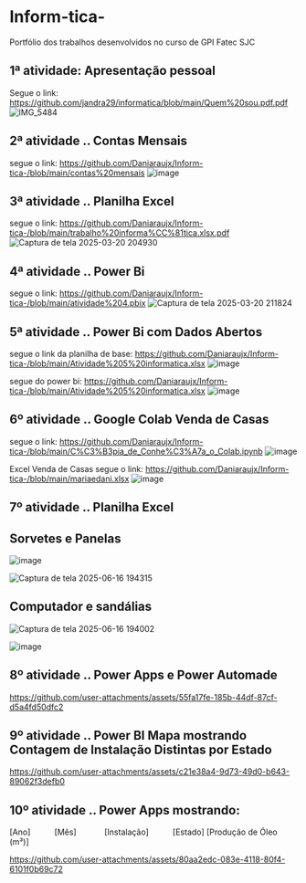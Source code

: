 # Inform-tica-
Portfólio dos trabalhos desenvolvidos no curso de GPI Fatec SJC
## 1ª atividade: Apresentação pessoal
Segue o link: https://github.com/jandra29/informatica/blob/main/Quem%20sou.pdf.pdf
![IMG_5484](https://github.com/user-attachments/assets/6a6bb6fb-f58d-40b1-adcc-8af46ac8c495)
## 2ª atividade .. Contas Mensais
segue o link: https://github.com/Daniaraujx/Inform-tica-/blob/main/contas%20mensais
![image](https://github.com/user-attachments/assets/7e825a83-5d58-4f89-9d92-99a624ef05ff)
## 3ª atividade .. Planilha Excel 
segue o link: https://github.com/Daniaraujx/Inform-tica-/blob/main/trabalho%20informa%CC%81tica.xlsx.pdf
![Captura de tela 2025-03-20 204930](https://github.com/user-attachments/assets/9e4189ab-bbdc-4573-a5d9-82481b34bf9a)
## 4ª atividade .. Power Bi 
segue o link: https://github.com/Daniaraujx/Inform-tica-/blob/main/atividade%204.pbix
![Captura de tela 2025-03-20 211824](https://github.com/user-attachments/assets/ab1b68f1-7c0c-4bb3-997c-ab7f2435cbbc)
## 5ª atividade .. Power Bi com Dados Abertos
segue o link da planilha de base: https://github.com/Daniaraujx/Inform-tica-/blob/main/Atividade%205%20informatica.xlsx
![image](https://github.com/user-attachments/assets/6f8b2d95-50be-4a21-a91d-a06ca7d57260)

segue do power bi: https://github.com/Daniaraujx/Inform-tica-/blob/main/Atividade%205%20informatica.xlsx
![image](https://github.com/user-attachments/assets/4e4cc721-bdf4-44bc-94d8-7a47deb6e977)

## 6º atividade .. Google Colab Venda de Casas
segue o link: https://github.com/Daniaraujx/Inform-tica-/blob/main/C%C3%B3pia_de_Conhe%C3%A7a_o_Colab.ipynb
![image](https://github.com/user-attachments/assets/4ebb82b6-677f-4783-8063-7f441f013747)

Excel Venda de Casas
segue o link: https://github.com/Daniaraujx/Inform-tica-/blob/main/mariaedani.xlsx
![image](https://github.com/user-attachments/assets/615d1a06-df36-4efc-8eb1-968bd7ab3eab)

## 7º atividade .. Planilha Excel 

## Sorvetes e Panelas
![image](https://github.com/user-attachments/assets/4e7903d7-8724-4c16-af45-9c829410493c)

![Captura de tela 2025-06-16 194315](https://github.com/user-attachments/assets/7d2d823e-b7d9-45f2-b1f2-62a97a9eb989)

## Computador e sandálias
![Captura de tela 2025-06-16 194002](https://github.com/user-attachments/assets/fca4d180-7c19-4e91-b04d-172372aeaa9d)

![image](https://github.com/user-attachments/assets/d9dc458e-1831-4960-aa23-28d6633ad54c)


## 8º atividade .. Power Apps e Power Automade


https://github.com/user-attachments/assets/55fa17fe-185b-44df-87cf-d5a4fd50dfc2

## 9º atividade .. Power BI Mapa mostrando Contagem de Instalação Distintas por Estado


https://github.com/user-attachments/assets/c21e38a4-9d73-49d0-b643-89062f3defb0

## 10º atividade .. Power Apps mostrando:
[Ano]      [Mês]       [Instalação]      [Estado]     [Produção de Óleo (m³)]


https://github.com/user-attachments/assets/80aa2edc-083e-4118-80f4-6101f0b69c72

